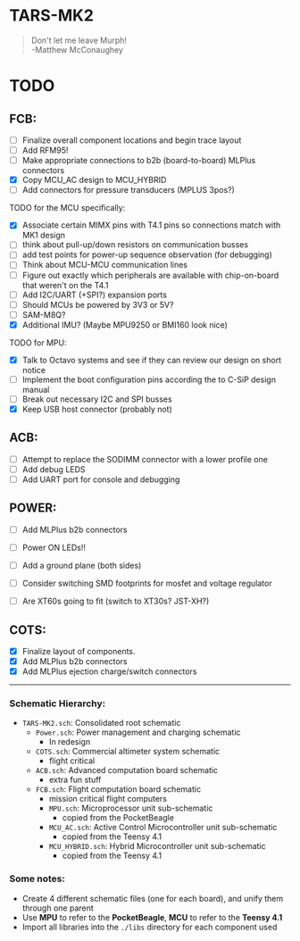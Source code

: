 # TARS-MK2

> Don't let me leave Murph!\
> -Matthew McConaughey

# TODO

## FCB:
- [ ] Finalize overall component locations and begin trace layout
- [ ] Add RFM95!
- [ ] Make appropriate connections to b2b (board-to-board) MLPlus connectors
- [x] Copy MCU_AC design to MCU_HYBRID
- [ ] Add connectors for pressure transducers (MPLUS 3pos?)

TODO for the MCU specifically:
- [x] Associate certain MIMX pins with T4.1 pins so connections match with MK1 design
- [ ] think about pull-up/down resistors on communication busses
- [ ] add test points for power-up sequence observation (for debugging)
- [ ] Think about MCU-MCU communication lines
- [ ] Figure out exactly which peripherals are available with chip-on-board that weren't on the T4.1
- [ ] Add I2C/UART (+SPI?) expansion ports
- [ ] Should MCUs be powered by 3V3 or 5V?
- [ ] SAM-M8Q?
- [x] Additional IMU? (Maybe MPU9250 or BMI160 look nice)

TODO for MPU:
- [x] Talk to Octavo systems and see if they can review our design on short notice
- [ ] Implement the boot configuration pins according the to C-SiP design manual
- [ ] Break out necessary I2C and SPI busses
- [x] Keep USB host connector (probably not)

## ACB:
  - [ ] Attempt to replace the SODIMM connector with a lower profile one
  - [ ] Add debug LEDS
  - [ ] Add UART port for console and debugging

## POWER:
  - [ ] Add MLPlus b2b connectors
  - [ ] Power ON LEDs!!
  - [ ] Add a ground plane (both sides)
  - [ ] Consider switching SMD footprints for mosfet and voltage regulator
  - [ ] Are XT60s going to fit (switch to XT30s? JST-XH?)


## COTS:
  - [x] Finalize layout of components.
  - [x] Add MLPlus b2b connectors
  - [x] Add MLPlus ejection charge/switch connectors

---

### Schematic Hierarchy:
- `TARS-MK2.sch`: Consolidated root schematic
  - `Power.sch`: Power management and charging schematic
    - In redesign
  - `COTS.sch`: Commercial altimeter system schematic
    - flight critical
  - `ACB.sch`: Advanced computation board schematic
    - extra fun stuff
  - `FCB.sch`: Flight computation board schematic
    - mission critical flight computers
    - `MPU.sch`: Microprocessor unit sub-schematic
        - copied from the PocketBeagle
    - `MCU_AC.sch`: Active Control Microcontroller unit sub-schematic
        - copied from the Teensy 4.1
    - `MCU_HYBRID.sch`: Hybrid Microcontroller unit sub-schematic
        - copied from the Teensy 4.1

### Some notes:
- Create 4 different schematic files (one for each board), and unify them through one parent
- Use **MPU** to refer to the **PocketBeagle**, **MCU** to refer to the **Teensy 4.1**
- Import all libraries into the `./libs` directory for each component used
